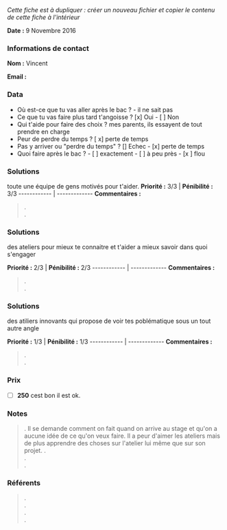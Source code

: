 

*Cette fiche est à dupliquer : créer un nouveau fichier et copier le contenu de cette fiche à l'intérieur*

**Date :** 9 Novembre 2016

### Informations de contact
**Nom :** Vincent

**Email :**

### Data

- Où est-ce que tu vas aller après le bac ? -
il ne sait pas
- Ce que tu vas faire plus tard t'angoisse ? [x] Oui - [ ] Non
- Qui t'aide pour faire des choix ? mes parents, ils essayent de tout prendre en charge
- Peur de perdre du temps ? [ x] perte de temps
- Pas y arriver ou "perdre du temps" ? [] Echec - [x] perte de temps
- Quoi faire après le bac ? - [ ] exactement - [ ] à peu près - [x ] flou

### Solutions

toute une équipe de gens motivés pour t'aider.
**Priorité :** 3/3 |
**Pénibilité :** 3/3
------------ | -------------
**Commentaires :**
> .  
> .  

### Solutions
des ateliers pour mieux te connaitre et t'aider a mieux savoir dans quoi s'engager

**Priorité :** 2/3 | 
**Pénibilité :** 2/3
------------ | -------------
**Commentaires :**
> .  
> .  

### Solutions
des atiliers innovants qui propose de voir tes poblématique sous un tout autre angle

**Priorité :** 1/3 |
**Pénibilité :** 1/3
------------ | -------------
**Commentaires :**
> .  
> .  

### Prix

- [ ] **250** cest bon il est ok. 

### Notes

> . Il se demande comment on fait quand on arrive au stage et qu'on a aucune idée de ce qu'on veux faire. Il a peur d'aimer les ateliers mais de plus apprendre des choses sur l'atelier lui même que sur son projet.
> .  
> .  
> .  

### Référents

> .  
> .  
> .  
> .  
